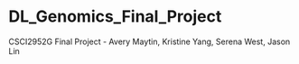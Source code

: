 # DL_Genomics_Final_Project
CSCI2952G Final Project - Avery Maytin, Kristine Yang, Serena West, Jason Lin
